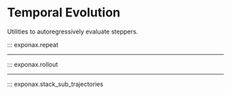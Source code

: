 # Temporal Evolution

Utilities to autoregressively evaluate steppers.

::: exponax.repeat

---

::: exponax.rollout

---

::: exponax.stack_sub_trajectories